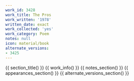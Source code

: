 ```yaml
---
work_id: 3428
work_title: The Pros
work_written: '1978'
written_date: exact
work_collected: 'yes'
work_category: Poem
notes: null
icon: material/book
alternate_versions:
- 3425
---
```


{{ section_title() }}
{{ work_info() }}
{{ notes_section() }}
{{ appearances_section() }}
{{ alternate_versions_section() }}